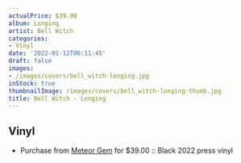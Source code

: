 ```yaml
---
actualPrice: $39.00
album: Longing
artist: Bell Witch
categories:
- Vinyl
date: '2022-01-12T06:11:45'
draft: false
images:
- /images/covers/bell_witch-longing.jpg
inStock: true
thumbnailImage: /images/covers/bell_witch-longing-thumb.jpg
title: Bell Witch - Longing
---
```


## Vinyl
* Purchase from [Meteor Gem](https://meteor-gem.com/products/bell-witch-longing-2xlp-1) for $39.00 :: Black 2022 press vinyl
